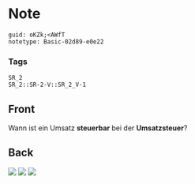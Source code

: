 # Note
```
guid: oKZk;<AWfT
notetype: Basic-02d89-e0e22
```

### Tags
```
SR_2
SR_2::SR-2-V::SR_2_V-1
```

## Front
Wann ist ein Umsatz <b>steuerbar</b> bei der <b>Umsatzsteuer</b>?

## Back
<img src="paste-8c0bb5379edc12f8d2723b63eb44d1642b719ee1.jpg">
<img src="paste-15c4dd7abf91d690d59286a22716735d31693b0e.jpg">
<img src="paste-b52d2c2b792aa064ddc92e2b6aef61e861666d37.jpg">
